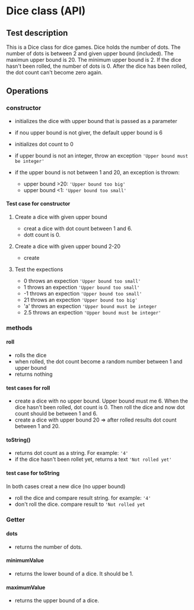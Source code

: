 # Dice class (API)

## Test description

This is a Dice class for dice games. Dice holds the number of dots. The number of dots is between 2 and given upper bound (included). The maximun upper bound is 20. The minimum upper bound is 2. If the dice hasn't been rolled, the number of dots is 0. After the dice has been rolled, the dot count can't become zero again.

## Operations

### **constructor**

- initializes the dice with upper bound that is passed as a parameter
- if nou upper bound is not giver, the default upper bound is 6
- initializes dot count to 0

- if upper bound is not an integer,
  throw an exception `'Upper bound must be integer'`

- if the upper bound is not between 1 and 20, an exception is thrown:
  - upper bound >20: `'Upper bound too big'`
  - upper bound <1: `'Upper bound too small'`

#### Test case for constructor

1. Create a dice with given upper bound

   - creat a dice with dot count between 1 and 6.
   - dott count is 0.

2. Create a dice with given upper bound 2-20

   - create

3. Test the expections
   - 0 throws an expection `'Upper bound too small'`
   - 1 throws an expection `'Upper bound too small'`
   - -1 throws an expection `'Upper bound too small'`
   - 21 throws an expection `'Upper bound too big'`
   - 'a' throws an expection `'Upper bound must be integer`
   - 2.5 throws an expection `'Upper bound must be integer'`

### **methods**

#### **roll**

- rolls the dice
- when rolled, the dot count become a random number between 1 and upper bound
- returns nothing

#### test cases for roll

- create a dice with no upper bound. Upper bound must me 6. When the dice hasn't been rolled, dot count is 0. Then roll the dice and now dot count should be between 1 and 6.
- create a dice with upper bound 20 => after rolled results dot count between 1 and 20.

#### **toString()**

- returns dot count as a string. For example: `'4'`
- if the dice hasn't been rollet yet, returns a text `'Not rolled yet'`

#### test case for toString

In both cases creat a new dice (no upper bound)

- roll the dice and compare result string. for example: `'4'`
- don't roll the dice. compare result to `'Not rolled yet`

### **Getter**

#### **dots**

- returns the number of dots.

#### **minimumValue**

- returns the lower bound of a dice. It should be 1.

#### **maximumValue**

- returns the upper bound of a dice.
